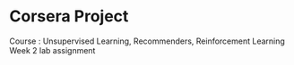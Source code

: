 # Corsera Project
Course : Unsupervised Learning, Recommenders, Reinforcement Learning
Week 2 lab assignment
